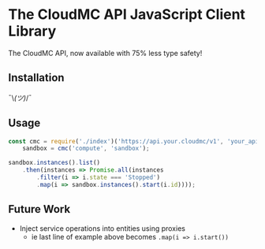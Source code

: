 # The CloudMC API JavaScript Client Library

The CloudMC API, now available with 75% less type safety!

## Installation

¯\\_(ツ)_/¯

## Usage

```js
const cmc = require('./index')('https://api.your.cloudmc/v1', 'your_api_key'),
    sandbox = cmc('compute', 'sandbox');

sandbox.instances().list()
    .then(instances => Promise.all(instances
        .filter(i => i.state === 'Stopped')
        .map(i => sandbox.instances().start(i.id))));
```

## Future Work

- Inject service operations into entities using proxies
    + ie last line of example above becomes `.map(i => i.start())`
